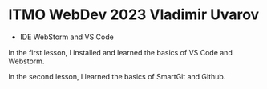 # ITMO WebDev 2023  Vladimir Uvarov

- IDE WebStorm and VS Code

In the first lesson, I installed and learned the basics of VS Code and Webstorm.

In the second lesson, I learned the basics of SmartGit and Github.
